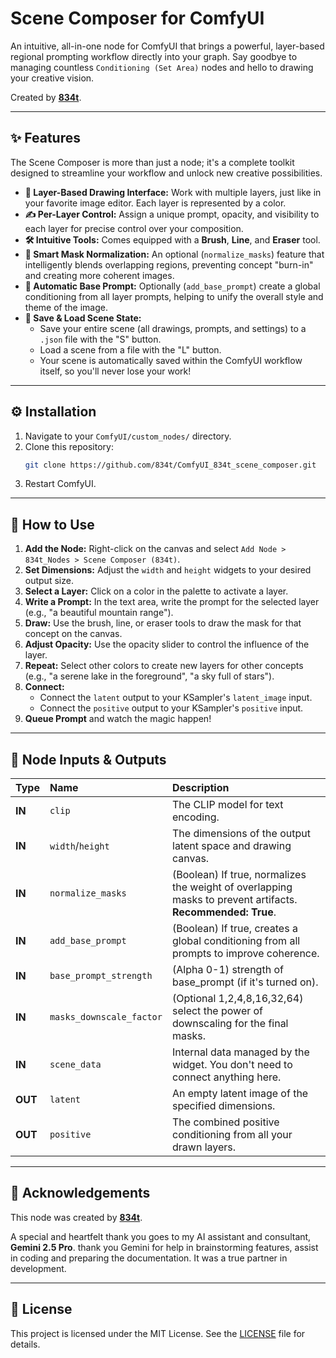 # Scene Composer for ComfyUI
 
An intuitive, all-in-one node for ComfyUI that brings a powerful, layer-based regional prompting workflow directly into your graph. Say goodbye to managing countless `Conditioning (Set Area)` nodes and hello to drawing your creative vision.

Created by **[834t](https://github.com/834t)**.

---

## ✨ Features

The Scene Composer is more than just a node; it's a complete toolkit designed to streamline your workflow and unlock new creative possibilities.

*   **🎨 Layer-Based Drawing Interface:** Work with multiple layers, just like in your favorite image editor. Each layer is represented by a color.
*   **✍️ Per-Layer Control:** Assign a unique prompt, opacity, and visibility to each layer for precise control over your composition.
*   **🛠️ Intuitive Tools:** Comes equipped with a **Brush**, **Line**, and **Eraser** tool. 
*   **🧠 Smart Mask Normalization:** An optional (`normalize_masks`) feature that intelligently blends overlapping regions, preventing concept "burn-in" and creating more coherent images.
*   **📝 Automatic Base Prompt:** Optionally (`add_base_prompt`) create a global conditioning from all layer prompts, helping to unify the overall style and theme of the image.
*   **💾 Save & Load Scene State:**
    *   Save your entire scene (all drawings, prompts, and settings) to a `.json` file with the "S" button.
    *   Load a scene from a file with the "L" button.
    *   Your scene is automatically saved within the ComfyUI workflow itself, so you'll never lose your work! 

---

## ⚙️ Installation

1.  Navigate to your `ComfyUI/custom_nodes/` directory.
2.  Clone this repository:
    ```bash
    git clone https://github.com/834t/ComfyUI_834t_scene_composer.git
    ``` 
3.  Restart ComfyUI.

---

## 🚀 How to Use

1.  **Add the Node:** Right-click on the canvas and select `Add Node > 834t_Nodes > Scene Composer (834t)`.
2.  **Set Dimensions:** Adjust the `width` and `height` widgets to your desired output size.
3.  **Select a Layer:** Click on a color in the palette to activate a layer.
4.  **Write a Prompt:** In the text area, write the prompt for the selected layer (e.g., "a beautiful mountain range").
5.  **Draw:** Use the brush, line, or eraser tools to draw the mask for that concept on the canvas.
6.  **Adjust Opacity:** Use the opacity slider to control the influence of the layer.
7.  **Repeat:** Select other colors to create new layers for other concepts (e.g., "a serene lake in the foreground", "a sky full of stars").
8.  **Connect:**
    *   Connect the `latent` output to your KSampler's `latent_image` input.
    *   Connect the `positive` output to your KSampler's `positive` input.
9.  **Queue Prompt** and watch the magic happen!

---

## 🔌 Node Inputs & Outputs

| Type  | Name              | Description                                                                                             |
| :---- | :---------------- | :------------------------------------------------------------------------------------------------------ |
| **IN**  | `clip`            | The CLIP model for text encoding.                                                                       |
| **IN**  | `width`/`height`  | The dimensions of the output latent space and drawing canvas.                                           |
| **IN**  | `normalize_masks` | (Boolean) If true, normalizes the weight of overlapping masks to prevent artifacts. **Recommended: True**. |
| **IN**  | `add_base_prompt` | (Boolean) If true, creates a global conditioning from all prompts to improve coherence.                  |
| **IN**  | `base_prompt_strength` | (Alpha 0-1) strength of base_prompt (if it's turned on).                  |
| **IN**  | `masks_downscale_factor` | (Optional 1,2,4,8,16,32,64) select the power of downscaling for the final masks.                  |
| **IN**  | `scene_data`      | Internal data managed by the widget. You don't need to connect anything here.                           |
| **OUT** | `latent`          | An empty latent image of the specified dimensions.                                                      |
| **OUT** | `positive`        | The combined positive conditioning from all your drawn layers.                                          |

---

## 🙏 Acknowledgements

This node was created by **[834t](https://github.com/834t)**.

A special and heartfelt thank you goes to my AI assistant and consultant, **Gemini 2.5 Pro**. thank you Gemini for help in brainstorming features, assist in coding and preparing the documentation. It was a true partner in development.

---

## 📜 License

This project is licensed under the MIT License. See the [LICENSE](LICENSE) file for details.
